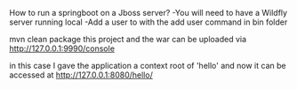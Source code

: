 How to run a springboot on a Jboss server?
-You will need to have a Wildfly server running local
-Add a user to with the add user command in bin folder

mvn clean package this project and
the war can be uploaded via http://127.0.0.1:9990/console

in this case I gave the application a context root of 'hello'
and now it can be accessed at
http://127.0.0.1:8080/hello/